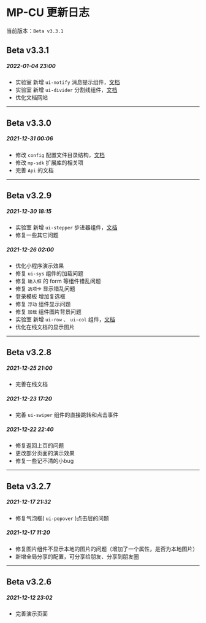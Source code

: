 <div class="mp-cu-doc-theme-content">

# MP-CU 更新日志

当前版本：`Beta v3.3.1`

## Beta v3.3.1

##### 2022-01-04 23:00

- 实验室 新增 `ui-notify` 消息提示组件，[文档](/laboratory/notify.md)
- 实验室 新增 `ui-divider` 分割线组件，[文档](/laboratory/divider.md)
- 优化文档网站

---

## Beta v3.3.0

##### 2021-12-31 00:06

- 修改 `config` 配置文件目录结构，[文档](/guide/configuration.md)
- 修改 `mp-sdk` 扩展库的相关项
- 完善 `Api` 的文档

---

## Beta v3.2.9

##### 2021-12-30 18:15

- 实验室 新增 `ui-stepper` 步进器组件，[文档](/laboratory/stepper.md)
- 修复一些其它问题


##### 2021-12-26 02:00

- 优化小程序演示效果
- 修复 `ui-sys` 组件的加载问题
- 修复 `输入框` 的 form 等组件错乱问题
- 修复 `选项卡` 显示错乱问题
- 登录模板 增加复选框
- 修复 `浮动` 组件显示问题
- 修复 `加载` 组件图片背景问题
- 实验室 新增 `ui-row` 、 `ui-col` 组件，[文档](/laboratory/layout.md)
- 优化在线文档的显示图片

---

## Beta v3.2.8

##### 2021-12-25 21:00

- 完善在线文档


##### 2021-12-23 17:20

- 完善 `ui-swiper` 组件的直接跳转和点击事件


##### 2021-12-22 22:40

- 修复返回上页的问题
- 更改部分页面的演示效果
- 修复一些记不清的小bug

---

## Beta v3.2.7

##### 2021-12-17 21:32

 - 修复气泡框( `ui-popover` )点击层的问题

##### 2021-12-17 11:20

 - 修复图片组件不显示本地的图片的问题（增加了一个属性，是否为本地图片）
 - 新增全局分享的配置，可分享给朋友、分享到朋友圈
 
---

## Beta v3.2.6

##### 2021-12-12 23:02

 - 完善演示页面
 

</div>